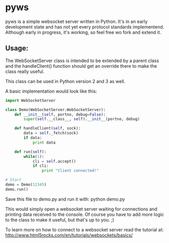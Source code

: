 pyws
====

pyws is a simple websocket server written in Python. It's in an early development state and has not yet every protocol standards implementend. Although early in progress, it's working, so feel free wo fork and extend it. 

Usage:
------
The WebSocketServer class is intended to be extended by a parent class and the handleClient() function should get an override there to make the class really useful.

This class can be used in Python version 2 and 3 as well.

A basic implementation would look like this: 

```python
import WebSocketServer

class Demo(WebSocketServer.WebSocketServer):
    def __init__(self, portno, debug=False):
        super(self.__class__, self).__init__(portno, debug)

    def handleClient(self, sock):
        data = self._fetch(sock)
        if data:
            print data

    def run(self):
        while(1):
            cli = self.accept()
            if cli:
                print "Client connected!"

# Start
demo = Demo(12345)
demo.run()
```

Save this file to demo.py and run it with: python demo.py

This would simply open a websocket server waiting for connections and printing data received to the console. Of course you have to add more logic to the class to make it useful, but that's up to you. ;)

To learn more on how to connect to a websocket server read the tutorial at:
http://www.html5rocks.com/en/tutorials/websockets/basics/
